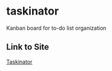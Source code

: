 # taskinator
Kanban board for to-do list organization


## Link to Site
<a href="https://gunnysensei.github.io/taskinator/" target="_blank">Taskinator</a>
